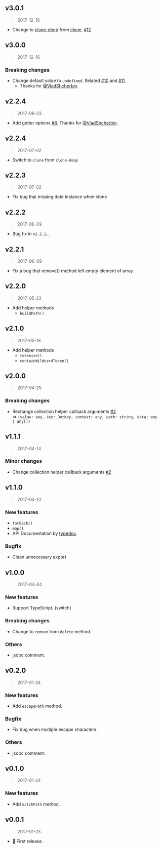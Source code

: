 ## v3.0.1

> 2017-12-16

* Change to [clone-deep](https://www.npmjs.com/package/clone-deep) from [clone](https://www.npmjs.com/package/clone). [#12](https://github.com/tsuyoshiwada/dot-wild/issues/12)


## v3.0.0

> 2017-12-16

### Breaking changes

* Change default value to `undefined`. Related [#10](https://github.com/tsuyoshiwada/dot-wild/issues/10) and [#11](https://github.com/tsuyoshiwada/dot-wild/issues/11).
    - Thanks for [@VladShcherbin](https://github.com/VladShcherbin).


## v2.2.4

> 2017-08-23

* Add getter options [#8](https://github.com/tsuyoshiwada/dot-wild/issues/8). Thanks for [@VladShcherbin](https://github.com/VladShcherbin).


## v2.2.4

> 2017-07-02

* Switch to `clone` from `clone-deep`


## v2.2.3

> 2017-07-02

* Fix bug that missing date instance when clone


## v2.2.2

> 2017-06-09

* Bug fix in `v2.2.1`...


## v2.2.1

> 2017-06-09

* Fix a bug that remove() method left empty element of array


## v2.2.0

> 2017-05-23

* Add helper methods
    - `buildPath()`


## v2.1.0

> 2017-05-18

* Add helper methods
    - `tokenize()`
    - `containWildcardToken()`


## v2.0.0

> 2017-04-25

### Breaking changes

* Rechange collection helper callback arguments [#2](https://github.com/tsuyoshiwada/dot-wild/issues/2)  
  => `(value: any, key: DotKey, context: any, path: string, data: any | any[])`


## v1.1.1

> 2017-04-14

### Minor changes

* Change collection helper callback arguments [#2](https://github.com/tsuyoshiwada/dot-wild/issues/2)


## v1.1.0

> 2017-04-10

### New features

* `forEach()`
* `map()`
* API Documentation by [typedoc](https://github.com/TypeStrong/typedoc).


### Bugfix

* Clean unnecessary export


## v1.0.0

> 2017-04-04

### New features

* Support TypeScript. (switch)

### Breaking changes

* Change to `remove` from `delete` method.

### Others

* jsdoc comment.


## v0.2.0

> 2017-01-24

### New features

* Add `escapePath` method.

### Bugfix

* Fix bug when multiple escape characters.

### Others

* jsdoc comment.


## v0.1.0

> 2017-01-24

### New features

* Add `matchPath` method.


## v0.0.1

> 2017-01-23

* :tada: First release.

